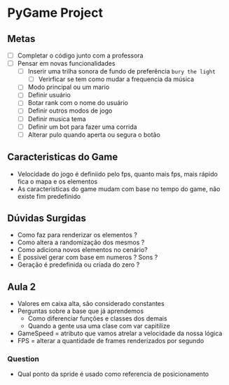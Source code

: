 # PyGame Project

## Metas

- [ ] Completar o código junto com a professora
- [ ] Pensar em novas funcionalidades
  - [ ] Inserir uma trilha sonora de fundo de preferência `bury the light`
    - [ ] Verirficar se tem como mudar a frequencia da música
  - [ ] Modo principal ou um mario
  - [ ] Definir usuário
  - [ ] Botar rank com o nome do usuário
  - [ ] Definir outros modos de jogo
  - [ ] Definir musica tema
  - [ ] Definir um bot para fazer uma corrida
  - [ ] Alterar pulo quando aperta ou segura o botão
  
## Caracteristicas do Game

- Velocidade do jogo é definiido pelo fps, quanto mais fps, mais rápido fica o mapa e os elementos
- As caracteristicas do game mudam com base no tempo do game, não existe fim predefinido

## Dúvidas Surgidas

- Como faz para renderizar os elementos ?
- Como altera a randomização dos mesmos ?
- Como adiciona novos elementos no cenário?
- É possivel gerar com base em numeros ? Sons ?
- Geração é predefinida ou criada do zero ?

## Aula 2

- Valores em caixa alta, são considerado constantes
- Perguntas sobre a base que já aprendemos
  - Como diferenciar funções e classes dos demais
  - Quando a gente usa uma clase com var capitilize
- GameSpeed = atributo que vamos atrelar a velocidade da nossa lógica
- FPS = alterar a quantidade de frames renderizados por segundo

### Question

- Qual ponto da spride é usado como referencia de posicionamento
